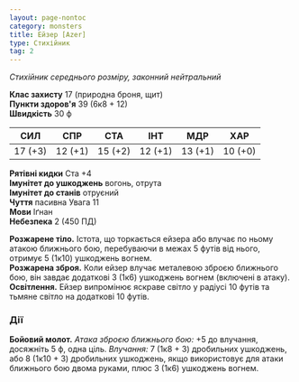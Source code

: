 ```yaml
---
layout: page-nontoc
category: monsters
title: Ейзер [Azer]
type: Стихійник
tag: 2
---
```


_Стихійник середнього розміру, законний нейтральний_  

**Клас захисту** 17 (природна броня, щит)    
**Пункти здоров'я** 39 (6к8 + 12)    
**Швидкість** 30 ф  

| СИЛ     | СПР     | СТА     | ІНТ     | МДР     | ХАР     |
| ------- | ------- | ------- | ------- | ------- | ------- |
| 17 (+3) | 12 (+1) | 15 (+2) | 12 (+1) | 13 (+1) | 10 (+0) |

**Рятівні кидки** Ста +4    
**Імунітет до ушкоджень** вогонь, отрута    
**Імунітет до станів** отруєний    
**Чуття** пасивна Увага 11    
**Мови** Іґнан    
**Небезпека** 2 (450 ПД)  

**Розжарене тіло.** Істота, що торкається ейзера або влучає по ньому атакою ближнього бою, перебуваючи в межах 5 футів від нього, отримує 5 (1к10) ушкоджень вогнем.    
**Розжарена зброя.** Коли ейзер влучає металевою зброєю ближнього бою, він завдає додаткові 3 (1к6) ушкоджень вогнем (включені в атаку).    
**Освітлення.** Ейзер випромінює яскраве світло у радіусі 10 футів та тьмяне світло на додаткові 10 футів.  

### Дії
**Бойовий молот.** _Атака зброєю ближнього бою:_ +5 до влучання, досяжніть 5 ф, одна ціль. _Влучання:_ 7 (1к8 + 3) дробильних ушкоджень, або 8 (1к10 + 3) дробильних ушкоджень, якщо використовує для атаки ближнього бою двома руками, плюс 3 (1к6) ушкоджень вогнем.
